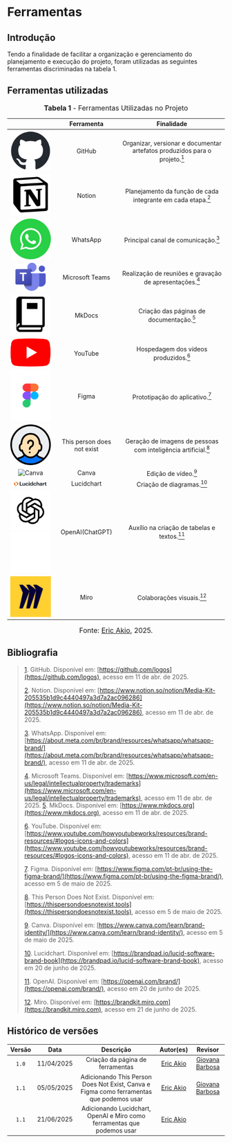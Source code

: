 # Ferramentas

## Introdução

Tendo a finalidade de facilitar a organização e gerenciamento do planejamento e execução do projeto, foram utilizadas as seguintes ferramentas discriminadas na tabela 1.

## Ferramentas utilizadas

<font size="3"><p style="text-align: center"><b>Tabela 1</b> - Ferramentas Utilizadas no Projeto</p></font>

|                                                                    |Ferramenta|Finalidade               |
|:------------------------------------------------------------------:|:----------:|:-----------------------:|
|<img class="card-img img-fluid rounded" src="https://raw.githubusercontent.com/Requisitos-de-software/2025.1-DetranDF/main/docs/assets/ferramentas/github-mark/github-mark.png" title="GitHub" width=100>|GitHub| Organizar, versionar e documentar artefatos produzidos para o projeto.<a id="anchor_1" href="#FRM1"><sup>1</sup></a>|
|<img class="card-img img-fluid rounded" src="https://raw.githubusercontent.com/Requisitos-de-software/2025.1-DetranDF/main/docs/assets/ferramentas/Notion_app_logo.png" title="Notion" width=100>|Notion|Planejamento da função de cada integrante em cada etapa.<a id="anchor_2" href="#FRM2"><sup>2</sup></a>|
|<img class="card-img img-fluid rounded" src="https://raw.githubusercontent.com/Requisitos-de-software/2025.1-DetranDF/main/docs/assets/ferramentas/whatsapp.png" title="WhatsApp" width=100>|WhatsApp|Principal canal de comunicação.<a id="anchor_3" href="#FRM3"><sup>3</sup></a>|
|<img class="card-img img-fluid rounded" src="https://raw.githubusercontent.com/Requisitos-de-software/2025.1-DetranDF/main/docs/assets/ferramentas/Microsoft_Teams.png" title="Microsoft Teams" width=70>|Microsoft Teams|Realização de reuniões e gravação de apresentações.<a id="anchor_4" href="#FRM4"><sup>4</sup></a>|
|<img class="card-img img-fluid rounded" src="https://raw.githubusercontent.com/Requisitos-de-software/2025.1-DetranDF/main/docs/assets/ferramentas/MkDocs_Logo.png" title="MkDocs" width=100>|MkDocs|Criação das páginas de documentação.<a id="anchor_5" href="#FRM5"><sup>5</sup></a>|
|<img class="card-img img-fluid rounded" src="https://raw.githubusercontent.com/Requisitos-de-software/2025.1-DetranDF/main/docs/assets/ferramentas/Youtube_logo.png" title="YouTube" width=100>|YouTube|Hospedagem dos vídeos produzidos.<a id="anchor_6" href="#FRM6"><sup>6</sup></a>|
|<img class="card-img img-fluid rounded" src="https://raw.githubusercontent.com/Requisitos-de-software/2025.1-DetranDF/main/docs/assets/ferramentas/Figma/Figma-Icon(Full-color)/Figma-Icon(Full-color).png" title="Figma" width=100>|Figma|Prototipação do aplicativo.<a id="anchor_7" href="#FRM7"><sup>7</sup></a>|
|<img class="card-img img-fluid rounded" src="https://raw.githubusercontent.com/Requisitos-de-software/2025.1-DetranDF/main/docs/assets/ferramentas/this-person-does-not-exist.png" title="This person does not exist" width=100>|This person does not exist|Geração de imagens de pessoas com inteligência artificial.<a id="anchor_8" href="#FRM8"><sup>8</sup></a>|
|<img class="card-img img-fluid rounded" width=100 src="https://static-cse.canva.com/blob/1148850/image2.14726cf7.avif" title="Canva">|Canva| Edição de vídeo.<a id="anchor_9" href="#FRM9"><sup>9</sup></a>|
| <img class="card-img img-fluid rounded" width=75 src="https://raw.githubusercontent.com/Requisitos-de-software/2025.1-DetranDF/main/docs/assets/ferramentas/Lucidchart-Logos/1a/1a/Lucidchart-Primary3D-Logo-Default-TypeCG100-onClear-np-RGB-M.png" title="Lucidchart">| Lucidchart | Criação de diagramas.<a id="anchor_10" href="#FRM10"><sup>10</sup></a>|
|<img class="card-img img-fluid rounded only-light" width=100 src="https://raw.githubusercontent.com/Requisitos-de-software/2025.1-DetranDF/main/docs/assets/ferramentas/OpenAI-logos(new)/PNGs/OpenAI-black-monoblossom.png" title="OpenAI"><img class="card-img img-fluid rounded only-dark" width=100 src="https://raw.githubusercontent.com/Requisitos-de-software/2025.1-DetranDF/main/docs/assets/ferramentas/OpenAI-logos(new)/PNGs/OpenAI-white-monoblossom.png" title="OpenAI">|OpenAI(ChatGPT)|Auxílio na criação de tabelas e textos.<a id="anchor_11" href="#FRM11"><sup>11</sup></a>|
|<img class="card-img img-fluid rounded" width=100 src="https://raw.githubusercontent.com/Requisitos-de-software/2025.1-DetranDF/main/docs/assets/ferramentas/icon.png" title="miro">|Miro|Colaborações visuais.<a id="anchor_12" href="#FRM12"><sup>12</sup></a>|

<font size="3"><p style="text-align: center">Fonte: [Eric Akio](https://github.com/eric-kingu), 2025.</p></font>

## Bibliografia

> <a id="#FRM1" href="anchor_1">1</a>. GitHub. Disponível em: [https://github.com/logos](https://github.com/logos), acesso em 11 de abr. de 2025.
> 
> <a id="#FRM2" href="anchor_2">2</a>. Notion. Disponível em: [https://www.notion.so/notion/Media-Kit-205535b1d9c4440497a3d7a2ac096286](https://www.notion.so/notion/Media-Kit-205535b1d9c4440497a3d7a2ac096286), acesso em 11 de abr. de 2025.
> 
> <a id="#FRM3" href="anchor_3">3</a>. WhatsApp. Disponível em: [https://about.meta.com/br/brand/resources/whatsapp/whatsapp-brand/](https://about.meta.com/br/brand/resources/whatsapp/whatsapp-brand/), acesso em 11 de abr. de 2025.
> 
> <a id="#FRM4" href="anchor_4">4</a>. Microsoft Teams. Disponível em: [https://www.microsoft.com/en-us/legal/intellectualproperty/trademarks](https://www.microsoft.com/en-us/legal/intellectualproperty/trademarks), acesso em 11 de abr. de 2025.
> <a id="#FRM5" href="anchor_5">5</a>. MkDocs. Disponível em: [https://www.mkdocs.org](https://www.mkdocs.org), acesso em 11 de abr. de 2025.
> 
> <a id="#FRM6" href="anchor_6">6</a>. YouTube. Disponível em: [https://www.youtube.com/howyoutubeworks/resources/brand-resources/#logos-icons-and-colors](https://www.youtube.com/howyoutubeworks/resources/brand-resources/#logos-icons-and-colors), acesso em 11 de abr. de 2025.
>
> <a id="#FRM7" href="anchor_7">7</a>. Figma. Disponível em: [https://www.figma.com/pt-br/using-the-figma-brand/](https://www.figma.com/pt-br/using-the-figma-brand/), acesso em 5 de maio de 2025.
>
> <a id="#FRM8" href="anchor_8">8</a>. This Person Does Not Exist. Disponível em: [https://thispersondoesnotexist.tools](https://thispersondoesnotexist.tools), acesso em 5 de maio de 2025.
>
> <a id="#FRM9" href="anchor_9">9</a>. Canva. Disponível em: [https://www.canva.com/learn/brand-identity/](https://www.canva.com/learn/brand-identity/), acesso em 5 de maio de 2025.
>
> <a id="#FRM10" href="anchor_10">10</a>. Lucidchart. Disponível em: [https://brandpad.io/lucid-software-brand-book](https://brandpad.io/lucid-software-brand-book), acesso em 20 de junho de 2025.
>
> <a id="#FRM11" href="anchor_11">11</a>. OpenAI. Disponível em: [https://openai.com/brand/](https://openai.com/brand/), acesso em 20 de junho de 2025.
>
> <a id="#FRM12" href="anchor_12">12</a>. Miro. Disponível em: [https://brandkit.miro.com](https://brandkit.miro.com), acesso em 21 de junho de 2025.

## Histórico de versões

|Versão|Data|Descrição|Autor(es)|Revisor|
|:----:|:--:|:-------:|:-------:|:-----:|
|`1.0`|11/04/2025|Criação da página de ferramentas|[Eric Akio](https://github.com/eric-kingu)|  [Giovana Barbosa](https://github.com/gio221)  |
|`1.1`|05/05/2025|Adicionando This Person Does Not Exist, Canva e Figma como ferramentas que podemos usar|[Eric Akio](https://github.com/eric-kingu)| [Giovana Barbosa ](https://github.com/gio221)|
|`1.1`|21/06/2025|Adicionando Lucidchart, OpenAI e Miro como ferramentas que podemos usar|[Eric Akio](https://github.com/eric-kingu)| |